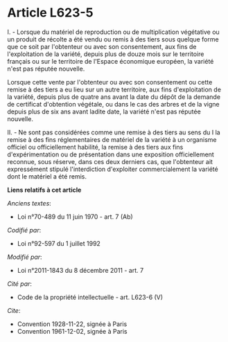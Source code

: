 # Article L623-5

I. - Lorsque du matériel de reproduction ou de multiplication végétative ou un produit de récolte a été vendu ou remis à des
tiers sous quelque forme que ce soit par l'obtenteur ou avec son consentement, aux fins de l'exploitation de la variété,
depuis plus de douze mois sur le territoire français ou sur le territoire de l'Espace économique européen, la variété n'est
pas réputée nouvelle.

Lorsque cette vente par l'obtenteur ou avec son consentement ou cette remise à des tiers a eu lieu sur un autre territoire,
aux fins d'exploitation de la variété, depuis plus de quatre ans avant la date du dépôt de la demande de certificat
d'obtention végétale, ou dans le cas des arbres et de la vigne depuis plus de six ans avant ladite date, la variété n'est pas
réputée nouvelle.

II. - Ne sont pas considérées comme une remise à des tiers au sens du I la remise à des fins réglementaires de matériel de la
variété à un organisme officiel ou officiellement habilité, la remise à des tiers aux fins d'expérimentation ou de
présentation dans une exposition officiellement reconnue, sous réserve, dans ces deux derniers cas, que l'obtenteur ait
expressément stipulé l'interdiction d'exploiter commercialement la variété dont le matériel a été remis.

**Liens relatifs à cet article**

_Anciens textes_:

  - Loi n°70-489 du 11 juin 1970 - art. 7 (Ab)

_Codifié par_:

  - Loi n°92-597 du 1 juillet 1992

_Modifié par_:

  - Loi n°2011-1843 du 8 décembre 2011 - art. 7

_Cité par_:

  - Code de la propriété intellectuelle - art. L623-6 (V)

_Cite_:

  - Convention 1928-11-22, signée à Paris
  - Convention 1961-12-02, signée à Paris
